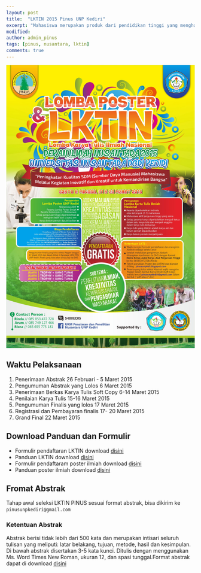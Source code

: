 ```yaml
---
layout: post
title:  "LKTIN 2015 Pinus UNP Kediri"
excerpt: "Mahasiswa merupakan produk dari pendidikan tinggi yang menghasilkan lulusan yang mempunyai sikap kecendekiawanan. Sikap tersebut meliputi sikap sebagai penemu, pemadu, penerap, serta sebagai pengembang IPTEKS. Untuk itu, mahasiswa yang merupakan salah satu kelompok masyarakat ilmiah harus mempunyai ciri kehidupan akademis yang dinamis."
modified: 
author: admin_pinus
tags: [pinus, nusantara, lktin]
comments: true
---
```



![Poster](../images/lktin-pinus.jpg)

## Waktu Pelaksanaan

1. Penerimaan Abstrak 26 Februari - 5 Maret 2015
1. Pengumuman Abstrak yang Lolos  6 Maret 2015
1. Penerimaan Berkas Karya Tulis Soft Copy 6-14 Maret 2015
1. Penilaian Karya Tulis 15-16 Maret 2015
1. Pengumuman Finalis yang lolos 17 Maret 2015
1. Registrasi dan Pembayaran finalis 17- 20 Maret 2015
1. Grand Final 22 Maret 2015

## Download Panduan dan Formulir

* Formulir pendaftaran LKTIN download [disini](/files/formulir-lktin.docx)
* Panduan LKTIN download [disini](/files/panduan-lktin-pinus.pdf)
* Formulir pendaftaram poster ilmiah download [disini](/files/formulir-poster.docx)
* Panduan poster ilmiah download [disini](https://www.dropbox.com/s/j5ltfuily54w3sn/PANDUAN%20Lomba%20Poster%20Ilmiah%20PINUS%202015(2).rar?dl=0)

## Fromat Abstrak 

Tahap awal seleksi LKTIN PINUS sesuai format abstrak, bisa dikirim ke `pinusunpkediri@gmail.com`

###  Ketentuan Abstrak

Abstrak berisi tidak lebih dari 500 kata dan merupakan intisari seluruh tulisan yang meliputi: latar belakang, tujuan, metode, hasil dan kesimpulan. Di bawah abstrak disertakan 3-5 kata kunci. Ditulis dengan menggunakan Ms. Word Times New Roman, ukuran 12, dan spasi tunggal.Format abstrak dapat di download [disini](/files/pedoman-abstrak.pdf)

